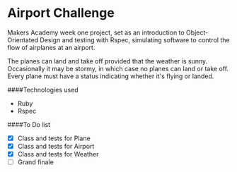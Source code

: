 Airport Challenge
===========

Makers Academy week one project, set as an introduction to Object-Orientated Design and testing with Rspec, simulating software to control the flow of airplanes at an airport.

The planes can land and take off provided that the weather is sunny. Occasionally it may be stormy, in which case no planes can land or take off. Every plane must have a status indicating whether it's flying or landed.

####Technologies used
* Ruby
* Rspec

####To Do list
- [x] Class and tests for Plane
- [x] Class and tests for Airport
- [x] Class and tests for Weather
- [ ] Grand finale